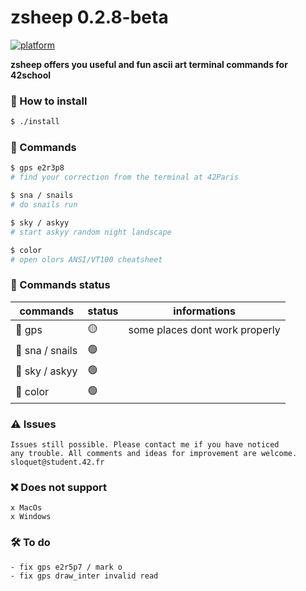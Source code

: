 # zsheep 0.2.8-beta

[![platform](https://img.shields.io/badge/platform-linux-blue)]()
<!---
:warning: zsheep is under maintenance baaa everything can blaaw up :warning:
-->
**zsheep offers you useful and fun ascii art terminal commands for 42school**
### :helicopter: How to install
```sh
$ ./install
```
### :rocket: Commands
```sh
$ gps e2r3p8
# find your correction from the terminal at 42Paris
```
```sh
$ sna / snails
# do snails run
```
```sh
$ sky / askyy
# start askyy random night landscape
```
```sh
$ color
# open olors ANSI/VT100 cheatsheet
 ```
### :vertical_traffic_light: Commands status
| commands | status | informations |
|-|-|-|
| :compass:   gps          | :yellow_circle: | some places dont work properly |
| :snail:     sna / snails | :green_circle: | |
| :stars: sky / askyy  | :green_circle: | |
| :rainbow:   color        | :green_circle: | |
###
### :warning: Issues
```
Issues still possible. Please contact me if you have noticed
any trouble. All comments and ideas for improvement are welcome.
sloquet@student.42.fr
```
### :x: Does not support 
```
x MacOs
x Windows
```
### :hammer_and_wrench: To do
```
- fix gps e2r5p7 / mark o
- fix gps draw_inter invalid read
```


